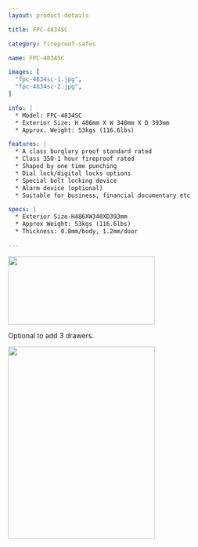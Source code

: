 ```yaml
---
layout: product-details

title: FPC-4834SC

category: fireproof-safes

name: FPC-4834SC

images: [
  "fpc-4834sc-1.jpg",
  "fpc-4834sc-2.jpg",
]

info: |
  * Model: FPC-4834SC
  * Exterior Size: H 486mm X W 340mm X D 393mm
  * Approx. Weight: 53kgs (116.6lbs)

features: |
  * A class burglary proof standard rated
  * Class 350-1 hour fireproof rated
  * Shaped by one time punching
  * Dial lock/digital locks options
  * Special bolt locking device
  * Alarm device (optional)
  * Suitable for business, financial documentary etc

specs: |
  * Exterior Size-H486XW340XD393mm
  * Approx Weight: 53kgs (116.6lbs)
  * Thickness: 0.8mm/body, 1.2mm/door

---
```


<img alt="" src="{IMAGE_CDN}/fpc-4834sc-3.jpg" style="width: 300px; height: 139px;" />

Optional to add 3 drawers.

<img alt="" src="{IMAGE_CDN}/fpc-4834sc-4.jpg" style="width: 300px; height: 392px;" />
